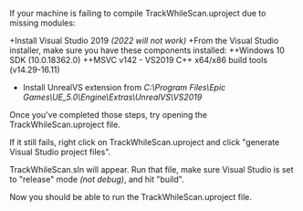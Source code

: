 If your machine is failing to compile TrackWhileScan.uproject due to missing modules:

+Install Visual Studio 2019 *(2022 will not work)*
+From the Visual Studio installer, make sure you have these components installed:
++Windows 10 SDK (10.0.18362.0)
++MSVC v142 - VS2019 C++ x64/x86 build tools (v14.29-16.11)
+ Install UnrealVS extension from *C:\Program Files\Epic Games\UE_5.0\Engine\Extras\UnrealVS\VS2019*

Once you've completed those steps, try opening the TrackWhileScan.uproject file.

If it still fails, right click on TrackWhileScan.uproject and click "generate Visual Studio project files". 

TrackWhileScan.sln will appear. Run that file, make sure Visual Studio is set to "release" mode *(not debug)*, and hit "build". 

Now you should be able to run the TrackWhileScan.uproject file.